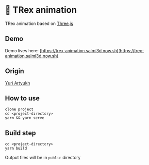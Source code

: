 # 🦖 TRex animation

TRex animation based on [Three.js](https://threejs.org/)

## Demo

Demo lives here: [https://trex-animation.salmi3d.now.sh](https://trex-animation.salmi3d.now.sh)

## Origin

[Yuri Artyukh](https://twitter.com/akella)

## How to use

```
clone project
cd <project-directory>
yarn && yarn serve
```

## Build step

```
cd <project-directory>
yarn build
```

Output files will be in `public` directory
